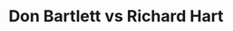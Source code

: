 ---
title: Don Bartlett vs Richard Hart
player1:
  name: Bartlett, Don
  percent: 86
  wins: 1
  losses: 0
player2:
  name: Hart, Richard
  percent: 83
  wins: 0
  losses: 1
games:
- player1:
    team: AB
    position: Lead
    percent: 86
    win: 1
    loss: 0
  player2:
    team: 'ON'
    position: Third
    percent: 83
    win: 0
    loss: 1
  event: Brier
  year: 2006
  draw: Round Robin(10)
  score: ON 4 - AB 7
- player1:
    team: MAR
    position: Lead
    percent: 86
    win: 1
    loss: 0
  player2:
    team: HAR
    position: Third
    percent: 73
    win: 0
    loss: 1
  event: Trials (Men)
  year: 1997
  draw: Round Robin(7)
  score: HAR 5 - MAR 7
- player1:
    team: MAR
    position: Lead
    percent: 93
    win: 0
    loss: 1
  player2:
    team: HAR
    position: Third
    percent: 91
    win: 1
    loss: 0
  event: Trials (Men)
  year: 1997
  draw: Final(11)
  score: MAR 5 - HAR 6
- player1:
    team: MAR
    position: Lead
    percent: 94
    win: 0
    loss: 1
  player2:
    team: HOW
    position: Third
    percent: 94
    win: 1
    loss: 0
  event: Trials (Men)
  year: 2005
  draw: Round Robin(12)
  score: MAR 6 - HOW 8
---